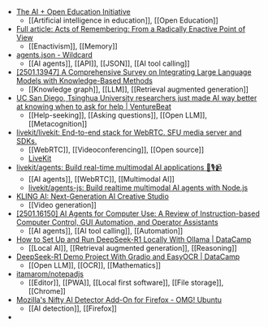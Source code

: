 - [The AI + Open Education Initiative](https://aiopeneducation.pubpub.org/)
	- [[Artificial intelligence in education]], [[Open Education]]
- [Full article: Acts of Remembering: From a Radically Enactive Point of View](https://www.tandfonline.com/doi/full/10.1080/07351690.2024.2411902)
	- [[Enactivism]], [[Memory]]
- [agents.json - Wildcard](https://docs.wild-card.ai/agentsjson/introduction)
	- [[AI agents]], [[API]], [[JSON]], [[AI tool calling]]
- [[2501.13947] A Comprehensive Survey on Integrating Large Language Models with Knowledge-Based Methods](https://arxiv.org/abs/2501.13947)
	- [[Knowledge graph]], [[LLM]], [[Retrieval augmented generation]]
- [UC San Diego, Tsinghua University researchers just made AI way better at knowing when to ask for help | VentureBeat](https://venturebeat.com/ai/uc-san-diego-tsinghua-university-researchers-just-made-ai-way-better-at-knowing-when-to-ask-for-help/)
	- [[Help-seeking]], [[Asking questions]], [[Open LLM]], [[Metacognition]]
- [livekit/livekit: End-to-end stack for WebRTC. SFU media server and SDKs.](https://github.com/livekit/livekit)
	- [[WebRTC]], [[Videoconferencing]], [[Open source]]
	- [LiveKit](https://livekit.io/)
- [livekit/agents: Build real-time multimodal AI applications 🤖🎙️📹](https://github.com/livekit/agents)
	- [[AI agents]], [[WebRTC]], [[Multimodal AI]]
	- [livekit/agents-js: Build realtime multimodal AI agents with Node.js](https://github.com/livekit/agents-js)
- [KLING AI: Next-Generation AI Creative Studio](https://klingai.com/)
	- [[Video generation]]
- [[2501.16150] AI Agents for Computer Use: A Review of Instruction-based Computer Control, GUI Automation, and Operator Assistants](https://arxiv.org/abs/2501.16150)
	- [[AI agents]], [[AI tool calling]], [[Automation]]
- [How to Set Up and Run DeepSeek-R1 Locally With Ollama | DataCamp](https://www.datacamp.com/tutorial/deepseek-r1-ollama)
	- [[Local AI]], [[Retrieval augmented generation]], [[Reasoning]]
- [DeepSeek-R1 Demo Project With Gradio and EasyOCR | DataCamp](https://www.datacamp.com/tutorial/deepseek-r1-project)
	- [[Open LLM]], [[OCR]], [[Mathematics]]
- [itamarom/notepadjs](https://github.com/itamarom/notepadjs)
	- [[Editor]], [[PWA]], [[Local first software]], [[File storage]], [[Chrome]]
- [Mozilla's Nifty AI Detector Add-On for Firefox - OMG! Ubuntu](https://www.omgubuntu.co.uk/2025/02/deepfake-is-an-ai-detector-firefox-addon)
	- [[AI detection]], [[Firefox]]
-
